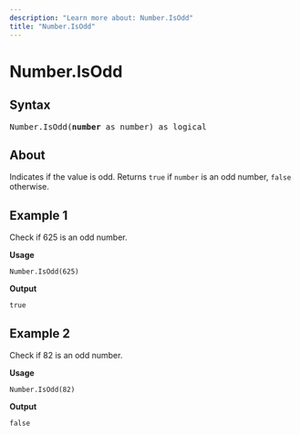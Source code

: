 ```yaml
---
description: "Learn more about: Number.IsOdd"
title: "Number.IsOdd"
---
```

# Number.IsOdd

## Syntax

<pre>
Number.IsOdd(<b>number</b> as number) as logical  
</pre>

## About

Indicates if the value is odd. Returns `true` if `number` is an odd number, `false` otherwise.

## Example 1

Check if 625 is an odd number.

**Usage**

```powerquery-m
Number.IsOdd(625)
```

**Output**

`true`

## Example 2

Check if 82 is an odd number.

**Usage**

```powerquery-m
Number.IsOdd(82)
```

**Output**

`false`
